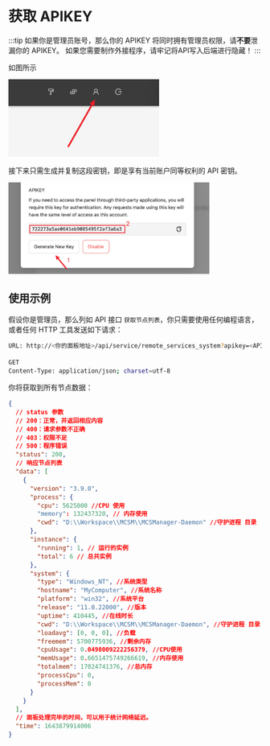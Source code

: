 # 获取 APIKEY

:::tip
如果你是管理员账号，那么你的 APIKEY 将同时拥有管理员权限，请<b>不要</b>泄漏你的 APIKEY。
如果您需要制作外接程序，请牢记将API写入后端进行隐藏！
:::


如图所示

<img src="../../images/zh_cn/to_user_info.png" style="width:300px" />

接下来只需生成并复制这段密钥，即是享有当前账户同等权利的 API 密钥。

<img src="../../images/zh_cn/getkey.png" style="width:400px" />

## 使用示例

假设你是管理员，那么列如 API 接口 `获取节点列表`，你只需要使用任何编程语言，或者任何 HTTP 工具发送如下请求：

```bash
URL: http://<你的面板地址>/api/service/remote_services_system?apikey=<APIKEY>

GET
Content-Type: application/json; charset=utf-8
```

你将获取到所有节点数据：

```json
{
  // status 参数
  // 200：正常，并返回相应内容
  // 400：请求参数不正确
  // 403：权限不足
  // 500：程序错误
  "status": 200,
  // 响应节点列表
  "data": [
    {
      "version": "3.9.0",
      "process": {
        "cpu": 5625000 //CPU 使用
        "memory": 132437320, // 内存使用
        "cwd": "D:\\Workspace\\MCSM\\MCSManager-Daemon" //守护进程 目录
      },
      "instance": {
        "running": 1, // 运行的实例
        "total": 6 // 总共实例
      },
      "system": {
        "type": "Windows_NT", //系统类型
        "hostname": "MyComputer", //系统名称 
        "platform": "win32", //系统平台
        "release": "11.0.22000", //版本
        "uptime": 410445, //在线时长
        "cwd": "D:\\Workspace\\MCSM\\MCSManager-Daemon", //守护进程 目录
        "loadavg": [0, 0, 0], //负载
        "freemem": 5700775936, //剩余内存
        "cpuUsage": 0.0490009222256379, //CPU使用
        "memUsage": 0.6651475749266619, //内存使用
        "totalmem": 17024741376, //总内存
        "processCpu": 0,
        "processMem": 0
      }
    }
  ],
  // 面板处理完毕的时间，可以用于统计网络延迟。
  "time": 1643879914006
}
```
